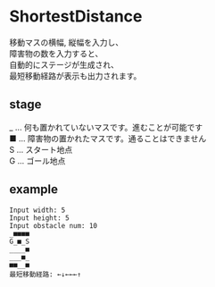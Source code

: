 # ShortestDistance

移動マスの横幅, 縦幅を入力し、<br>
障害物の数を入力すると、<br>
自動的にステージが生成され、<br>
最短移動経路が表示も出力されます。<br>

## stage

_ ... 何も置かれていないマスです。進むことが可能です<br>
■ ... 障害物の置かれたマスです。通ることはできません<br>
S ... スタート地点<br>
G ... ゴール地点<br>

## example

```
Input width: 5
Input height: 5
Input obstacle num: 10
_■■■■
G_■_S
____■
___■_
■■__■
最短移動経路: ←↓←←←↑
```
